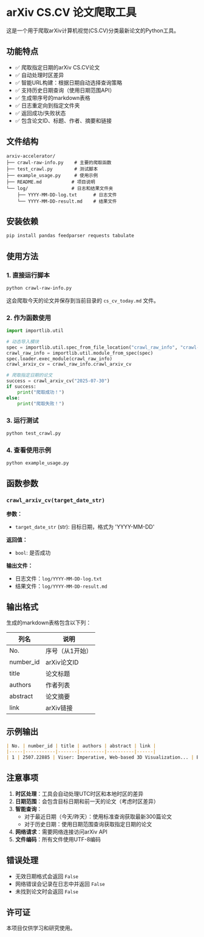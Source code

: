 # arXiv CS.CV 论文爬取工具

这是一个用于爬取arXiv计算机视觉(CS.CV)分类最新论文的Python工具。

## 功能特点

- ✅ 爬取指定日期的arXiv CS.CV论文
- ✅ 自动处理时区差异
- ✅ 智能URL构建：根据日期自动选择查询策略
- ✅ 支持历史日期查询（使用日期范围API）
- ✅ 生成带序号的markdown表格
- ✅ 日志重定向到指定文件夹
- ✅ 返回成功/失败状态
- ✅ 包含论文ID、标题、作者、摘要和链接

## 文件结构

```
arxiv-accelerator/
├── crawl-raw-info.py    # 主要的爬取函数
├── test_crawl.py        # 测试脚本
├── example_usage.py     # 使用示例
├── README.md           # 项目说明
└── log/                # 日志和结果文件夹
    ├── YYYY-MM-DD-log.txt      # 日志文件
    └── YYYY-MM-DD-result.md    # 结果文件
```

## 安装依赖

```bash
pip install pandas feedparser requests tabulate
```

## 使用方法

### 1. 直接运行脚本

```bash
python crawl-raw-info.py
```

这会爬取今天的论文并保存到当前目录的 `cs_cv_today.md` 文件。

### 2. 作为函数使用

```python
import importlib.util

# 动态导入模块
spec = importlib.util.spec_from_file_location("crawl_raw_info", "crawl-raw-info.py")
crawl_raw_info = importlib.util.module_from_spec(spec)
spec.loader.exec_module(crawl_raw_info)
crawl_arxiv_cv = crawl_raw_info.crawl_arxiv_cv

# 爬取指定日期的论文
success = crawl_arxiv_cv("2025-07-30")
if success:
    print("爬取成功！")
else:
    print("爬取失败！")
```

### 3. 运行测试

```bash
python test_crawl.py
```

### 4. 查看使用示例

```bash
python example_usage.py
```

## 函数参数

### `crawl_arxiv_cv(target_date_str)`

**参数：**
- `target_date_str` (str): 目标日期，格式为 'YYYY-MM-DD'

**返回值：**
- `bool`: 是否成功

**输出文件：**
- 日志文件：`log/YYYY-MM-DD-log.txt`
- 结果文件：`log/YYYY-MM-DD-result.md`

## 输出格式

生成的markdown表格包含以下列：

| 列名 | 说明 |
|------|------|
| No. | 序号（从1开始） |
| number_id | arXiv论文ID |
| title | 论文标题 |
| authors | 作者列表 |
| abstract | 论文摘要 |
| link | arXiv链接 |

## 示例输出

```markdown
| No. | number_id | title | authors | abstract | link |
|-----|-----------|-------|---------|----------|------|
| 1 | 2507.22885 | Viser: Imperative, Web-based 3D Visualization... | Brent Yi, Chung Min Kim... | We present Viser... | http://arxiv.org/abs/2507.22885v1 |
```

## 注意事项

1. **时区处理**：工具会自动处理UTC时区和本地时区的差异
2. **日期范围**：会包含目标日期和前一天的论文（考虑时区差异）
3. **智能查询**：
   - 对于最近日期（今天/昨天）：使用标准查询获取最新300篇论文
   - 对于历史日期：使用日期范围查询获取指定日期的论文
4. **网络请求**：需要网络连接访问arXiv API
5. **文件编码**：所有文件使用UTF-8编码

## 错误处理

- 无效日期格式会返回 `False`
- 网络错误会记录在日志中并返回 `False`
- 未找到论文时会返回 `False`

## 许可证

本项目仅供学习和研究使用。 